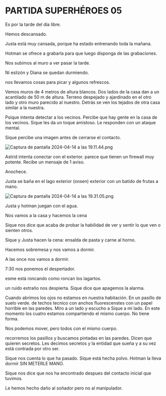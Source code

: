 # PARTIDA SUPERHÉROES 05

Es por la tarde del día libre. 

Hemos descansado. 

Justa está muy cansada, porque ha estado entrenando toda la mañana. 

Hotman se ofrece a grabarla para que luego disponga de las grabaciones. 

Nos subimos al muro a ver pasar la tarde. 

Ni eslizón y Diana se quedan durmiendo. 

nos llevamos cosas para picar y algunos refrescos. 

Vemos muros de 4 metros de altura blancos. Dos lados de la casa dan a un acantilado de 50 m de altura. Terreno despejado y ajardinado  en el otro lado y otro muro parecido al nuestro.  Detrás se ven los tejados de otra casa similar a la nuestra. 

Psique intenta detectar a los vecinos. Percibe que hay gente en la casa de los vecinos. Sique les da un toque amistoso. Le responden con un ataque mental. 

Sique percibe una imagen antes de cerrarse el contacto.

![Captura de pantalla 2024-04-14 a las 19.11.44.png](PARTIDA%20SUPERHE%CC%81ROES%2005%20237ad5e1bc818111b866e36fad55eaa6/Captura_de_pantalla_2024-04-14_a_las_19.11.44.png)

Astrid intenta conectar con el exterior. parece que tienen un firewall muy potente. Recibe un mensaje de 1 aviso. 

Anochece. 

Justa se baña en el lago exterior (onsen) exterior con un batido de frutas a mano. 

![Captura de pantalla 2024-04-14 a las 19.31.05.png](PARTIDA%20SUPERHE%CC%81ROES%2005%20237ad5e1bc818111b866e36fad55eaa6/Captura_de_pantalla_2024-04-14_a_las_19.31.05.png)

 

Justa y hotman juegan con el agua. 

Nos vamos a la casa y hacemos la cena 

Sique nos dice que acaba de probar la habilidad de ver y sentir lo que ven o sienten otros. 

Sique y Justa hacen la cena: ensalda de pasta y carne al horno. 

Hacemos sobremesa y nos vamos a dormir. 

A las once nos vamos a dormir. 

7:30 nos ponemos el despertador. 

esme está roncando como roncan los lagartos. 

un ruido extraño nos despierta. Sique dice que apagemos la alarma. 

Cuando abrimos los ojos no estamos en nuestra habitación. En un pasillo de suelo verde. de techos tecnico con anchos fluorescenstes con un papel horrible en las paredes. Miro a un lado y escucho a Sique a mi lado. En este momento los cuatro estamos compartiendo el mismo cuerpo. No tiene forma. 

Nos podemos mover, pero todos con el mismo cuerpo. 

recorremos los pasillos y buscamos pintadas en las paredes. Dicen que quieren secretos. Les decimos secretos y la entidad que sueña y a su vez está contrada por otro ser. 

Sique nos cuenta lo que ha pasado. Sique está hecha polvo. Hotman la lleva dormir SIN METERLE MANO. 

Sique nos dice que nos ha encontrado despues del contacto inicial que tuvimos. 

Le hemos hecho daño al soñador pero no al manipulador.